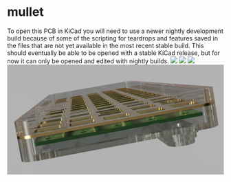 # mullet
To open this PCB in KiCad you will need to use a newer nightly development build because of some of the scripting for teardrops and features saved in the files that are not yet available in the most recent stable build.
This should eventually be able to be opened with a stable KiCad release, but for now it can only be opened and edited with nightly builds.
![](https://i.imgur.com/4ngeYQD.png)
![](https://i.imgur.com/casjYy3.png)
![](https://i.imgur.com/YSbCy6V.png)
![](./case/mullet-case.jpg)
